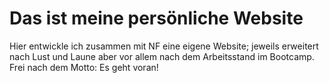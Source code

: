 # Das ist meine persönliche Website

Hier entwickle ich zusammen mit NF eine eigene Website; jeweils erweitert nach Lust und Laune aber vor allem nach dem Arbeitsstand im Bootcamp. Frei nach dem Motto: Es geht voran!

